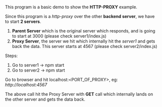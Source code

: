 This program is a basic demo to show the **HTTP-PROXY** example.

Since this program is a *http-proxy* over the other **backend server**, we have to start **2 servers**.

1. **Parent Server** which is the original server which responds, and is going to start at 3000 (please check server1/index.js)
2. **Proxy Server**, the server we hit which internally hit the *server1* and gets back the data. This server starts at 4567 (please check server2/index.js)

Steps:

1. Go to server1 -> npm start
2. Go to server2 -> npm start

Go to browser and hit localhost:<PORT_OF_PROXY>, eg: _http://localhost:4567_

The above call hit the Proxy Server with **GET** call which internally lands on the other server and gets the data back.
